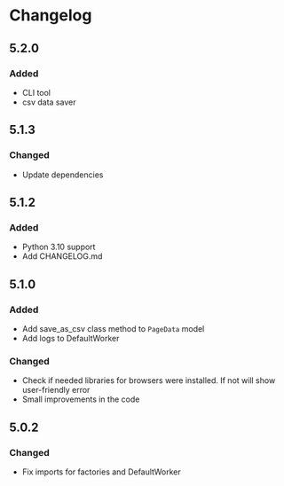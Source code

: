 # Changelog
## 5.2.0
### Added
 - CLI tool
 - csv data saver

## 5.1.3

### Changed
- Update dependencies

## 5.1.2

### Added
- Python 3.10 support
- Add CHANGELOG.md

## 5.1.0

### Added
- Add save_as_csv class method to `PageData` model
- Add logs to DefaultWorker

### Changed
- Check if needed libraries for browsers were installed. If not will show user-friendly error
- Small improvements in the code

## 5.0.2

### Changed
- Fix imports for factories and DefaultWorker
